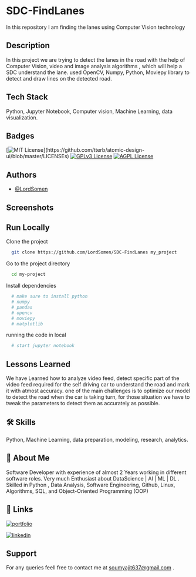 # SDC-FindLanes
In this repository I am finding the lanes using Computer Vision technology

## Description

In this project we are trying to detect the lanes in the road with the help of Computer Vision, video and image analysis algorithms , which will help a SDC understand the lane.
used OpenCV, Numpy, Python, Moviepy library to detect and draw lines on the detected road.
 


## Tech Stack

Python, Jupyter Notebook, Computer vision, Machine Learning, data visualization.



## Badges

[![MIT License](https://img.shields.io/apm/l/atomic-design-ui.svg?)](https://github.com/tterb/atomic-design-ui/blob/master/LICENSEs)
[![GPLv3 License](https://img.shields.io/badge/License-GPL%20v3-yellow.svg)](https://opensource.org/licenses/)
[![AGPL License](https://img.shields.io/badge/license-AGPL-blue.svg)](http://www.gnu.org/licenses/agpl-3.0)


## Authors

- [@LordSomen](https://github.com/LordSomen)


## Screenshots



## Run Locally

Clone the project

```bash
  git clone https://github.com/LordSomen/SDC-FindLanes my_project
```

Go to the project directory

```bash
  cd my-project
```

Install dependencies

```bash
  # make sure to install python
  # numpy
  # pandas
  # opencv
  # moviepy
  # matplotlib
```

running the code in local

```bash
  # start jupyter notebook
```


## Lessons Learned

We have Learned how to analyze video feed, detect specific part of the video feed required for the self driving car to understand the road
and mark it with atmost accuracy.
one of the main challenges is to optimize our model to detect the road when the car is taking turn, for those situation we have to
tweak the parameters to detect them as accurately as possible. 


## 🛠 Skills
Python, Machine Learning, data preparation, modeling, research, analytics.


## 🚀 About Me
Software Developer with experience of almost 2 Years working in different software roles. Very much Enthusiast about  DataScience | AI | ML | DL . Skilled  in Python , Data Analysis, Software Engineering, Github, Linux, Algorithms, SQL,  and Object-Oriented Programming (OOP)



## 🔗 Links
[![portfolio](https://img.shields.io/badge/my_portfolio-000?style=for-the-badge&logo=ko-fi&logoColor=white)](https://github.com/LordSomen)

[![linkedin](https://img.shields.io/badge/linkedin-0A66C2?style=for-the-badge&logo=linkedin&logoColor=white)](https://www.linkedin.com/in/soumyajit-pal-810283152/)


## Support

For any queries feell free to contact me at soumyajit637@gmail.com .


